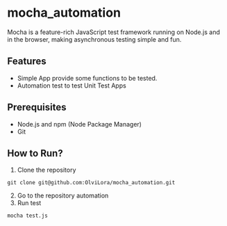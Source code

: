 # mocha_automation
Mocha is a feature-rich JavaScript test framework running on Node.js and in the browser, making asynchronous testing simple and fun.

## Features
- Simple App provide some functions to be tested.
- Automation test to test Unit Test Apps

## Prerequisites
- Node.js and npm (Node Package Manager)
- Git

## How to Run?
1. Clone the repository
```
git clone git@github.com:OlviLora/mocha_automation.git
```
2. Go to the repository automation
3. Run test
```
mocha test.js
```
